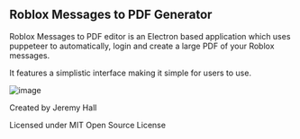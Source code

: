 ## Roblox Messages to PDF Generator

Roblox Messages to PDF editor is an Electron based application which uses puppeteer to automatically, login and create a large PDF of your Roblox messages.

It features a simplistic interface making it simple for users to use.

![image](https://github.com/coldreactor64/RobloxMessagestoPDF/blob/master/image.PNG)


Created by Jeremy Hall


Licensed under MIT Open Source License
